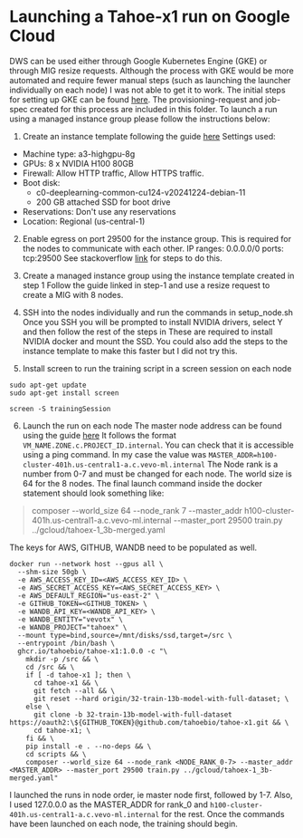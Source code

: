# Launching a Tahoe-x1 run on Google Cloud

DWS can be used either through Google Kubernetes Engine (GKE) or through MIG resize requests. Although the process with GKE would be more automated and require fewer manual steps (such as launching the launcher individually on each node) 
I was not able to get it to work. The initial steps for setting up GKE can be found [here](https://cloud.google.com/kubernetes-engine/docs/how-to/provisioningrequest). The provisioning-request and job-spec created for this process are included in this folder. 
To launch a run using a managed instance group please follow the instructions below:

1) Create an instance template following the guide [here](https://cloud.google.com/compute/docs/instance-groups/create-resize-requests-mig)
Settings used:
 - Machine type: a3-highgpu-8g
 - GPUs: 8 x NVIDIA H100 80GB
 - Firewall: Allow HTTP traffic, Allow HTTPS traffic.
 - Boot disk: 
   - c0-deeplearning-common-cu124-v20241224-debian-11
   - 200 GB attached SSD for boot drive
 - Reservations: Don't use any reservations
 - Location: Regional (us-central-1)

2) Enable egress on port 29500 for the instance group. This is required for the nodes to communicate with each other.
IP ranges: 0.0.0.0/0
ports: tcp:29500
See stackoverflow [link](https://stackoverflow.com/a/21068402) for steps to do this.

3) Create a managed instance group using the instance template created in step 1
Follow the guide linked in step-1 and use a resize request to create a MIG with 8 nodes.

4) SSH into the nodes individually and run the commands in setup_node.sh
Once you SSH you will be prompted to install NVIDIA drivers, select Y and then follow the rest of the steps in 
These are required to install NVIDIA docker and mount the SSD. You could also add the steps to the instance 
template to make this faster but I did not try this. 

5) Install screen to run the training script in a screen session on each node
```shell
sudo apt-get update
sudo apt-get install screen
```

```shell
screen -S trainingSession
```

6) Launch the run on each node
The master node address can be found using the guide [here](https://cloud.google.com/compute/docs/networking/using-internal-dns)
It follows the format `VM_NAME.ZONE.c.PROJECT_ID.internal`. You can check that it is accessible using a ping command.
In my case the value was `MASTER_ADDR=h100-cluster-401h.us-central1-a.c.vevo-ml.internal`
The Node rank is a number from 0-7 and must be changed for each node. The world size is 64 for the 8 nodes.
The final launch command inside the docker statement should look something like:
> composer --world_size 64 --node_rank 7 --master_addr h100-cluster-401h.us-central1-a.c.vevo-ml.internal --master_port 29500 train.py ../gcloud/tahoex-1_3b-merged.yaml

The keys for AWS, GITHUB, WANDB need to be populated as well.

```shell
docker run --network host --gpus all \
  --shm-size 50gb \
  -e AWS_ACCESS_KEY_ID=<AWS_ACCESS_KEY_ID> \
  -e AWS_SECRET_ACCESS_KEY=<AWS_SECRET_ACCESS_KEY> \
  -e AWS_DEFAULT_REGION="us-east-2" \
  -e GITHUB_TOKEN=<GITHUB_TOKEN> \
  -e WANDB_API_KEY=<WANDB_API_KEY> \
  -e WANDB_ENTITY="vevotx" \
  -e WANDB_PROJECT="tahoex" \
  --mount type=bind,source=/mnt/disks/ssd,target=/src \
  --entrypoint /bin/bash \
  ghcr.io/tahoebio/tahoe-x1:1.0.0 -c "\
    mkdir -p /src && \
    cd /src && \
    if [ -d tahoe-x1 ]; then \
      cd tahoe-x1 && \
      git fetch --all && \
      git reset --hard origin/32-train-13b-model-with-full-dataset; \
    else \
      git clone -b 32-train-13b-model-with-full-dataset https://oauth2:\${GITHUB_TOKEN}@github.com/tahoebio/tahoe-x1.git && \
      cd tahoe-x1; \
    fi && \
    pip install -e . --no-deps && \
    cd scripts && \
    composer --world_size 64 --node_rank <NODE_RANK_0-7> --master_addr <MASTER_ADDR> --master_port 29500 train.py ../gcloud/tahoex-1_3b-merged.yaml"
```

I launched the runs in node order, ie master node first, followed by 1-7. 
Also, I used 127.0.0.0 as the MASTER_ADDR for rank_0 and `h100-cluster-401h.us-central1-a.c.vevo-ml.internal` for the rest.
Once the commands have been launched on each node, the training should begin.



